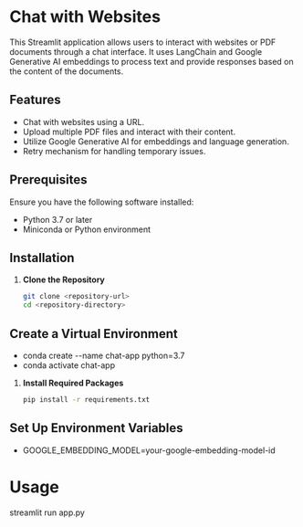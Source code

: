 # Chat with Websites

This Streamlit application allows users to interact with websites or PDF documents through a chat interface. It uses LangChain and Google Generative AI embeddings to process text and provide responses based on the content of the documents.

## Features

- Chat with websites using a URL.
- Upload multiple PDF files and interact with their content.
- Utilize Google Generative AI for embeddings and language generation.
- Retry mechanism for handling temporary issues.

## Prerequisites

Ensure you have the following software installed:

- Python 3.7 or later
- Miniconda or Python environment

## Installation

1. **Clone the Repository**

   ```bash
   git clone <repository-url>
   cd <repository-directory>

## Create a Virtual Environment
- conda create --name chat-app python=3.7
- conda activate chat-app


1. **Install Required Packages**

   ```bash
   pip install -r requirements.txt

## Set Up Environment Variables
- GOOGLE_EMBEDDING_MODEL=your-google-embedding-model-id

# Usage
streamlit run app.py
